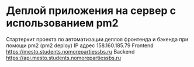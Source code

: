 # Деплой приложения на сервер с использованием pm2

Стартеркит проекта по автоматизации деплоя фронтенда и бэкенда при помощи pm2 (pm2 deploy)
IP адрес 158.160.185.79
Frontend https://mesto.students.nomorepartiessbs.ru
Backend https://api.mesto.students.nomorepartiessbs.ru
